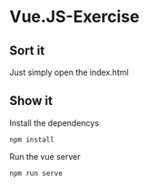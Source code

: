 # Vue.JS-Exercise

## Sort it

Just simply open the index.html

## Show it

Install the dependencys
```
npm install
```

Run the vue server
```
npm run serve
```